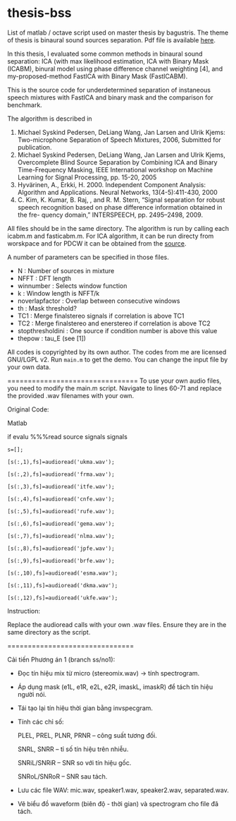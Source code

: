 thesis-bss
==========
List of matlab / octave script used on master thesis by bagustris.
The theme of thesis is binaural sound sources separation. Pdf file is available [here](https://www.dropbox.com/s/5wjsrrhxjw5oby3/bta_tesis_en_v16.pdf?dl=0).

In this thesis, I evaluated some common methods in binaural sound separation: ICA (with max likelihood estimation, ICA with Binary Mask (ICABM), binural model using phase difference channel weighting [4], and my-proposed-method FastICA with Binary Mask (FastICABM).

This is the source code for underdetermined separation of instaneous speech mixtures with FastICA and binary mask and the comparison for benchmark. 

The algorithm is described in

1. 	Michael Syskind Pedersen, DeLiang Wang, Jan Larsen and Ulrik Kjems: 
	Two-microphone Separation of Speech Mixtures, 2006, Submitted for publication.
2.	Michael Syskind Pedersen, DeLiang Wang, Jan Larsen and Ulrik Kjems, Overcomplete Blind Source Separation by 
	Combining ICA and Binary Time-Frequency Masking, IEEE International workshop on Machine 
	Learning for Signal Processing, pp. 15-20, 2005
3.	Hyvärinen, A., Erkki, H. 2000. Independent Component Analysis: 
	Algorithm and Applications. Neural Networks, 13(4-5):411-430, 2000
4. 	C. Kim, K. Kumar, B. Raj, , and R. M. Stern, “Signal separation for robust
	speech recognition based on phase difference information obtained in the fre-
	quency domain,” INTERSPEECH, pp. 2495–2498, 2009.


All files should be in the same directory. 
The algorithm is run by calling each icabm.m and fasticabm.m. 
For ICA algorithm, it can be run directy from worskpace and for PDCW it can be obtained from the [source](http://www.cs.cmu.edu/~chanwook/MyAlgorithms/PDCW_IS2009/INTERSPEECH2009Package.zip).

A number of parameters can be specified in those files.

- N 			: Number of sources in mixture
- NFFT 			: DFT length
- winnumber		: Selects window function
- k			: Window length is NFFT/k
- noverlapfactor	: Overlap between consecutive windows
- th 			: Mask threshold?
- TC1			: Merge finalstereo signals if correlation is above TC1
- TC2	 		: Merge finalstereo and enerstereo if correlation is above TC2
- stopthresholdini	: One source if condition number is above this value
- thepow		: tau_E (see [1])

All codes is copyrighted by its own author. The codes from me are licensed GNU/LGPL v2.
Run `main.m` to get the demo. You can change the input file by your own data. 

================================
To use your own audio files, you need to modify the main.m script. Navigate to lines 60-71 and replace the provided .wav filenames with your own.

Original Code:

Matlab

if evalu %%%read source signals signals

    s=[];
	
    [s(:,1),fs]=audioread('ukma.wav');
	
    [s(:,2),fs]=audioread('frma.wav');
	
    [s(:,3),fs]=audioread('itfe.wav');
	
    [s(:,4),fs]=audioread('cnfe.wav');
	
    [s(:,5),fs]=audioread('rufe.wav');
	
    [s(:,6),fs]=audioread('gema.wav');
	
    [s(:,7),fs]=audioread('nlma.wav');
	
    [s(:,8),fs]=audioread('jpfe.wav');
	
    [s(:,9),fs]=audioread('brfe.wav');
	
    [s(:,10),fs]=audioread('esma.wav');
	
    [s(:,11),fs]=audioread('dkma.wav');
	
    [s(:,12),fs]=audioread('ukfe.wav');
	
Instruction:

Replace the audioread calls with your own .wav files. Ensure they are in the same directory as the script.

===============================

Cải tiến Phương án 1 (branch ss/no1):

- Đọc tín hiệu mix từ micro (stereomix.wav) → tính spectrogram.

- Áp dụng mask (e1L, e1R, e2L, e2R, imaskL, imaskR) để tách tín hiệu người nói.

- Tái tạo lại tín hiệu thời gian bằng invspecgram.

- Tính các chỉ số:

    PLEL, PREL, PLNR, PRNR – công suất tương đối.

    SNRL, SNRR – tỉ số tín hiệu trên nhiễu.

    SNRiL/SNRiR – SNR so với tín hiệu gốc.

    SNRoL/SNRoR – SNR sau tách.

- Lưu các file WAV: mic.wav, speaker1.wav, speaker2.wav, separated.wav.

- Vẽ biểu đồ waveform (biên độ - thời gian) và spectrogram cho file đã tách.
